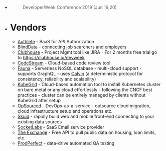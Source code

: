 - > DeveloperWeek Conference 2019 (Jun 19,20)
- # Vendors
  
  * [Authlete](https://authlete.com/) - BaaS for API Authorization
  * [BlindData](http://www.blinddata.com) - connecting job searchers and employers
  * [Clubhouse](https://clubhouse.io/) - Project Mgmt tool like JIRA - For 2 months free trial go to https://clubhouse.io/devweek
  * [CodeStream](https://www.codestream.com/) - Cloud-based code review tool
  * [Fauna](https://fauna.com/) - Serverless NoSQL database - multi-cloud support - supports GraphQL - uses [Calvin](http://cs.yale.edu/homes/thomson/publications/calvin-sigmod12.pdf) (a deterministic protocol for consistency, reliability and scalability)
  * [KubeGrid](https://kubegrid.com/) - Cloud-based automation tool to install Kubernetes cluster on bare metal or any cloud effortlessly - following the CNCF best practices - cluster can be entirely managed by clients without KubeGrid after setup
  * [OpSourced](https://opsourced.com/) - DevOps-as-a-service - outsource cloud migration, cloud infrastructure setup and operations etc.
  * [Skuid](https://www.skuid.com/) - rapidly build web and mobile front-end connecting to your existing data sources
  * [SocketLabs](https://socketlabs.com) - SaaS Email service provider
  * [The Exchange](http://developer.theexchange.fanniemae.com) - Free API to pull public data on housing, loan limits, etc.
  * [ProdPerfect](https://prodperfect.com/) - data-drive automated QA testing